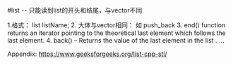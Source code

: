 #list  -- 只能读到list的开头和结尾，与vector不同

1.格式： list <type> listName;
2. 大体与vector相同： 如 push_back
3. end() function returns an iterator pointing to the theoretical last element which follows the last element.
4. back() – Returns the value of the last element in the list .
...

Appendix: https://www.geeksforgeeks.org/list-cpp-stl/
